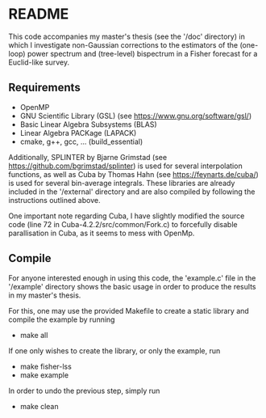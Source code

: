 # README

This code accompanies my master's thesis (see the '/doc' directory) in which I investigate non-Gaussian corrections to the estimators of the (one-loop) power spectrum and (tree-level) bispectrum in a Fisher forecast for a Euclid-like survey.


## Requirements

- OpenMP
- GNU Scientific Library (GSL) (see https://www.gnu.org/software/gsl/)
- Basic Linear Algebra Subsystems (BLAS)
- Linear Algebra PACKage (LAPACK)
- cmake, g++, gcc, ... (build_essential)

Additionally, SPLINTER by Bjarne Grimstad (see https://github.com/bgrimstad/splinter) is used for several interpolation functions, as well as Cuba by Thomas Hahn (see https://feynarts.de/cuba/) is used for several bin-average integrals. These libraries are already included in the '/external' directory and are also compiled by following the instructions outlined above.

One important note regarding Cuba, I have slightly modified the source code (line 72 in Cuba-4.2.2/src/common/Fork.c) to forcefully disable parallisation in Cuba, as it seems to mess with OpenMp.


## Compile

For anyone interested enough in using this code, the 'example.c' file in the '/example' directory shows the basic usage in order to produce the results in my master's thesis.

For this, one may use the provided Makefile to create a static library and compile the example by running

- make all

If one only wishes to create the library, or only the example, run

- make fisher-lss
- make example

In order to undo the previous step, simply run

- make clean
